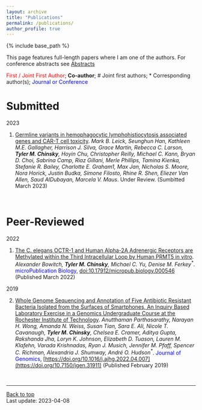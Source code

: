 ```yaml
---
layout: archive
title: "Publications"
permalink: /publications/
author_profile: true
---
```


{% include base_path %}

This page features full-length papers where I am one of the authors. For conference abstracts see [Abstracts](/abstracts/)

<span style="color:red">First / Joint First Author</span>; **Co-author**; \# Joint first authors; \* Corresponding author(s); <span style="color:blue">Journal or Conference</span>

# Submitted

2023

1. <ins>Germline variants in hemophagocytic lymphohistiocytosis associated genes and CAR-T cell toxicity</ins>. <em>Mark B. Leick, Seunghun Han, Kathleen M.E. Gallagher, Harrison J. Silva, Grace Martin, Rebecca C. Larson, **Tyler M. Chinsky**, Hoyin Chu, Christopher Reilly, Michael C. Kann, Bryan D. Choi, Sabrina Camp, Riaz Gillani, Merle Phillips, Tamina Kienka, Stefanie R. Bailey, Charlotte E. Graham1, Max Jan, Nicholas S. Moore, Nora Horick, Justin Budka, Simone Filosto, Rhine R. Shen, Eliezer Van Allen, Saud AlDubayan, Marcela V. Maus</em>. Under Review. (Sumbitted March 2023)

<br/>

# Peer-Reviewed

2022

1. <ins>The C. elegans OCTR-1 and Human Alpha-2A Adrenergic Receptors are Methylated within the Third Intracellular Loop by Human PRMT5 in vitro</ins>. <em> Alexander Bowitch, **Tyler M. Chinsky**, Michael C. Yu, Denise M. Ferkey<sup>\*</sup></em>. <span style="color:blue">microPublication Biology</span>, [doi:10.17912/micropub.biology.000546](https://doi.org/10.17912/micropub.biology.000546) (Published March 2022)

2019

2. <ins>Whole Genome Sequencing and Annotation of Five Antibiotic Resistant Bacteria Isolated from the Surfaces of Smartphones, An Inquiry Based Laboratory Exercise in a Genomics Undergraduate Course at the Rochester Institute of Technology</ins>. <em>Anutthaman Parthasarathy, Narayan H. Wong, Amanda N. Weiss, Susan Tian, Sara E. Ali, Nicole T. Cavanaugh, **Tyler M. Chinsky**, Chelsea E. Cramer, Aditya Gupta, Rakshanda Jha, Loryn K. Johnson, Elizabeth D. Tuason, Lauren M. Klafehn, Varada Krishnadas, Ryan J. Musich, Jennifer M. Pfaff, Spencer C. Richman, Alexandria J. Shumway, André O. Hudson<sup>\*</sup></em>. <span style="color:blue">Journal of Genomics</span>, [https://doi.org/10.1016/j.ajhg.2022.04.007](https://doi.org/10.7150/jgen.31911)  (Published February 2019)

<br/>

---
<a href="#top">Back to top</a>
<br/>
Last update: 2023-04-08

<!-- {% if author.googlescholar %}
  You can also find my articles on <u><a href="{{author.googlescholar}}">my Google Scholar profile</a>.</u>
{% endif %} -->
<!-- 
{% include base_path %}

{% for post in site.publications reversed %}
  {% include archive-single.html %}
{% endfor %} -->
